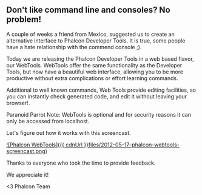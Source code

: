 ## Don't like command line and consoles? No problem!

A couple of weeks a friend from Mexico, suggested us to create an alternative interface to Phalcon Developer Tools. It is true, some people have a hate relationship with the commend console ;).

Today we are releasing the Phalcon Developer Tools in a web based flavor, our WebTools. WebTools offer the same functionality as the Developer Tools, but now have a beautiful web interface, allowing you to be more productive without extra complications or effort learning commands.

Additional to well known commands, Web Tools provide editing facilities, so you can instantly check generated code, and edit it without leaving your browser!.

Paranoid Parrot Note: WebTools is optional and for security reasons it can only be accessed from localhost.

Let's figure out how it works with this screencast. 

[![Phalcon WebTools]({{ cdnUrl }}files/2012-05-17-phalcon-webtools-screencast.png)](https://vimeo.com/42367665 "Phalcon WebTools - Click to Watch!")

Thanks to everyone who took the time to provide feedback. 

We appreciate it!

<3 Phalcon Team

